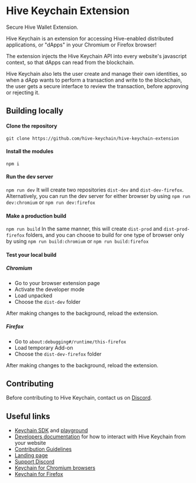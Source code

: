 # Hive Keychain Extension

Secure Hive Wallet Extension.

Hive Keychain is an extension for accessing Hive-enabled distributed applications, or "dApps" in your Chromium or Firefox browser!

The extension injects the Hive Keychain API into every website's javascript context, so that dApps can read from the blockchain.

Hive Keychain also lets the user create and manage their own identities, so when a dApp wants to perform a transaction and write to the blockchain, the user gets a secure interface to review the transaction, before approving or rejecting it.

## Building locally

#### Clone the repository

`git clone https://github.com/hive-keychain/hive-keychain-extension`

#### Install the modules

`npm i`

#### Run the dev server

`npm run dev`
It will create two repositories `dist-dev` and `dist-dev-firefox`.
Alternatively, you can run the dev server for either browser by using `npm run dev:chromium` or `npm run dev:firefox`

#### Make a production build

`npm run build`
In the same manner, this will create `dist-prod` and `dist-prod-firefox` folders, and you can choose to build for one type of browser only by using `npm run build:chromium` or `npm run build:firefox`

#### Test your local build

##### Chromium

- Go to your browser extension page
- Activate the developer mode
- Load unpacked
- Choose the `dist-dev` folder

After making changes to the background, reload the extension.

##### Firefox

- Go to `about:debugging#/runtime/this-firefox`
- Load temporary Add-on
- Choose the `dist-dev-firefox` folder

After making changes to the background, reload the extension.

## Contributing

Before contributing to Hive Keychain, contact us on [Discord](https://discord.com/invite/3EM6YfRrGv).

## Useful links

- [Keychain SDK](https://www.npmjs.com/package/keychain-sdk) and [playground](https://play.hive-keychain.com)
- [Developers documentation](./documentation/README.md) for how to interact with Hive Keychain from your website
- [Contribution Guidelines](/CONTRIBUTING.md)
- [Landing page](https://hive-keychain.com)
- [Support Discord](https://discord.com/invite/3EM6YfRrGv)
- [Keychain for Chromium browsers](https://chrome.google.com/webstore/detail/hive-keychain/jcacnejopjdphbnjgfaaobbfafkihpep?hl=en)
- [Keychain for Firefox](https://addons.mozilla.org/en-US/firefox/addon/hive-keychain/)
